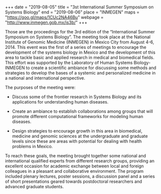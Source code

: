 +++
date = "2019-08-05"
title = "3st International Summer Symposium on Systems Biology"
end = "2019-08-06"
place = "INMEGEN"
maps = "https://goo.gl/maps/1CUc2NA46Bu"
webpage = "http://www.inmegen.gob.mx/is3b/"
+++

Those are the proceedings for the 3rd edition of the “International Summer Symposium on Systems
Biology”. The meeting took place at the National Institute of Genomic Medicine (INMEGEN) in Mexico City from August 4-6, 2014. This event was the first of a series of meetings to encourage the development of the systems biology in Mexico and the development of this area to tackle basic and applied research in medical and biomedical fields. 
This effort was supported by the Laboratory of Human Systems Biology-INMEGEN to create a scientific ambiance for discussing some methods and strategies to develop the
bases of a systemic and personalized medicine in a national and international perspective.

The purposes of the meeting were:

- Discuss some of the frontier research in Systems Biology and its applications for understanding
human diseases.

- Create an ambiance to establish collaborations among groups that will promote different
computational frameworks for modeling human diseases.

- Design strategies to encourage growth in this area in biomedical, medicine and genomic sciences at
the undergraduate and graduate levels since these are areas with potential for dealing with health
problems in Mexico.

To reach these goals, the meeting brought together some national and international qualified experts
from different research groups, providing an excellent occasion for academic exchange between local
and foreign colleagues in a pleasant and collaborative environment. The program included plenary
lectures, poster sessions, a discussion panel and a series of short presentations geared towards
postdoctoral researchers and advanced graduate students.

